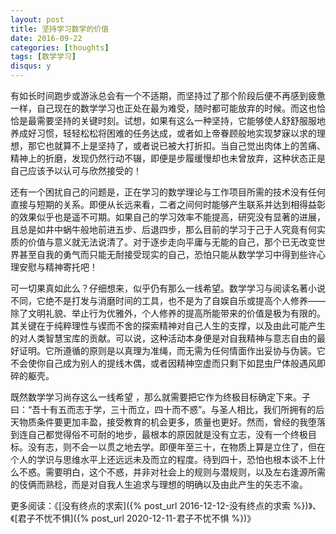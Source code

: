 ```yaml
---
layout: post
title: 坚持学习数学的价值
date: 2016-09-22
categories: [thoughts]
tags: [数学学习]
disqus: y
---
```


有如长时间跑步或游泳总会有一个不适期，而坚持过了那个阶段后便不再感到疲惫一样，自己现在的数学学习也正处在最为难受，随时都可能放弃的时候。而这也恰恰是最需要坚持的关键时刻。试想，如果有这么一种坚持，它能够使人舒舒服服地养成好习惯，轻轻松松将困难的任务达成，或者如上帝眷顾般地实现梦寐以求的理想，那它也就算不上是坚持了，或者说已被大打折扣。当自己觉出肉体上的苦痛、精神上的折磨，发现仍然行动不辍，即便是步履缓慢却也未曾放弃，这种状态正是自己应该予以认可与欣然接受的！

还有一个困扰自己的问题是，正在学习的数学理论与工作项目所需的技术没有任何直接与短期的关系。即便从长远来看，二者之间何时能够产生联系并达到相得益彰的效果似乎也是遥不可期。如果自己的学习效率不能提高，研究没有显著的进展，且总是如井中蜗牛般地前进五步、后退四步，那么目前的学习于己于人究竟有何实质的价值与意义就无法说清了。对于逐步走向平庸与无能的自己，那个已无改变世界甚至自我的勇气而只能无耐接受现实的自己，恐怕只能从数学学习中得到些许心理安慰与精神寄托吧！

可一切果真如此么？仔细想来，似乎仍有那么一线希望。数学学习与阅读名著小说不同，它绝不是打发与消磨时间的工具，也不是为了自娱自乐或提高个人修养——除了文明礼貌、举止行为优雅外，个人修养的提高所能带来的价值是极为有限的。其关键在于纯粹理性与锲而不舍的探索精神对自己人生的支撑，以及由此可能产生的对人类智慧宝库的贡献。可以说，这种活动本身便是对自我精神与意志自由的最好证明。它所遵循的原则是以真理为准绳，而无需为任何情面作出妥协与伪装。它不会使你自己成为别人的提线木偶，或者因精神空虚而只剩下如昆虫尸体般遇风即碎的躯壳。

既然数学学习尚存这么一线希望 ，那么就需要把它作为终极目标确定下来。子曰：“吾十有五而志于学，三十而立，四十而不惑”。与圣人相比，我们所拥有的后天物质条件要更加丰盈，接受教育的机会更多，质量也更好。然而，曾经的我堕落到连自己都觉得俗不可耐的地步，最根本的原因就是没有立志，没有一个终极目标。没有志，则不会一以贯之地去学。即便年至三十，在物质上算是立住了，但在个人的学识与思维水平上还远远未及而立的程度。待到四十，恐怕也根本谈不上什么不惑。需要明白，这个不惑，并非对社会上的规则与潜规则，以及左右逢源所需的伎俩而熟稔，而是对自我人生追求与理想的明确以及由此产生的矢志不渝。

更多阅读：《[没有终点的求索]({% post_url 2016-12-12-没有终点的求索 %})》、《[君子不忧不惧]({% post_url 2020-12-11-君子不忧不惧 %})》
